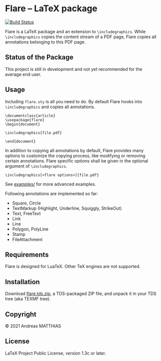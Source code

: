 # Flare – LaTeX package
[![Build Status](https://travis-ci.com/AndreasMatthias/Flare.svg?branch=main)](https://travis-ci.com/AndreasMatthias/Flare)

Flare is a LaTeX package and an extension to `\includegraphics`.
While `\includegraphics` copies the content stream of a PDF page,
Flare copies all annotations belonging to this PDF page.


## Status of the Package
This project is still in development and not yet recommended for the
average end user. 


## Usage
Including `flare.sty` is all you need to do. By default Flare hooks
into `\includegraphics` and copies all annotations. 

    \documentclass{article}
    \usepackage{flare}
    \begin{document}

    \includegraphics{file.pdf}

    \end{document}

In addition to copying all annotations by default, Flare provides many options
to customize the copying process, like modifying or removing certain annotations.
Flare specific options shall be given in the optional argument of
`\includegraphics`.

    \includegraphics[<flare options>]{file.pdf}

See [examples/](examples) for more advanced examples.

Following annotations are implemented so far:

- Square, Circle
- TextMarkup (Highlight, Underline, Squiggly, StrikeOut)
- Text, FreeText
- Link
- Line
- Polygon, PolyLine
- Stamp
- FileAttachment

## Requirements
Flare is designed for LuaTeX. Other TeX engines are not supported.


## Installation
Download
[flare.tds.zip](https://github.com/AndreasMatthias/Flare/releases/latest/download/flare.tds.zip),
a TDS-packaged ZIP file, and unpack it in your TDS tree (aka TEXMF tree).


## Copyright
© 2021 Andreas MATTHIAS


## License
LaTeX Project Public License, version 1.3c or later.
